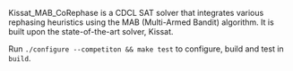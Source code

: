 Kissat\_MAB\_CoRephase is a CDCL SAT solver that integrates various rephasing heuristics using the MAB (Multi-Armed Bandit) algorithm. It is built upon the state-of-the-art solver, Kissat.

Run `./configure --competiton && make test` to configure, build and test in `build`.
